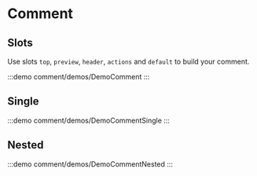 <script setup>
import DemoComment from '@/components/comment/demos/DemoComment.vue'
import DemoCommentSingle from '@/components/comment/demos/DemoCommentSingle.vue'
import DemoCommentNested from '@/components/comment/demos/DemoCommentNested.vue'
</script>

# Comment


## Slots

Use slots `top`, `preview`, `header`, `actions` and `default` to build your comment.

:::demo comment/demos/DemoComment
<DemoComment />
:::

## Single

:::demo comment/demos/DemoCommentSingle
<DemoCommentSingle />
:::

## Nested

:::demo comment/demos/DemoCommentNested
<DemoCommentNested />
:::

